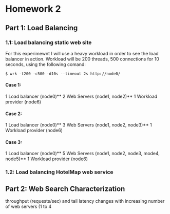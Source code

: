 # Homework 2

## Part 1: Load Balancing

### 1.1: Load balancing static web site

For this experimewnt I will use a heavy workload in order to see the load balancer in action.
Workload will be 200 threads, 500 connections for 10 seconds, using the following comand:

```console
$ wrk -t200 -c500 -d10s --timeout 2s http://node0/
```

#### Case 1:

1 Load balancer (node0)**
2 Web Servers (node1, node2)**
1 Workload provider (node6)

#### Case 2:

1 Load balancer (node0)**
3 Web Servers (node1, node2, node3)**
1 Workload provider (node6)

#### Case 3:

1 Load balancer (node0)**
5 Web Servers (node1, node2, node3, mode4, node5)**
1 Workload provider (node6)

### 1.2: Load balancing HotelMap web service

## Part 2: Web Search Characterization

throughput (requests/sec) and tail latency changes with increasing number of web servers (1 to 4
